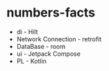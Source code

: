 # numbers-facts

* di - Hilt
* Network Connection - retrofit
* DataBase - room
* ui - Jetpack Compose
* PL - Kotlin
